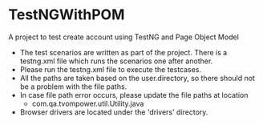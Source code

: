 # TestNGWithPOM
A project to test create account using TestNG and Page Object Model

- The test scenarios are written as part of the project. There is a testng.xml file which runs the scenarios one after another.
- Please run the testng.xml file to execute the testcases.
- All the paths are taken based on the user.directory, so there should not be a problem with the file paths.
- In case file path error occurs, please update the file paths at location
  - com.qa.tvompower.util.Utility.java
- Browser drivers are located under the 'drivers' directory.